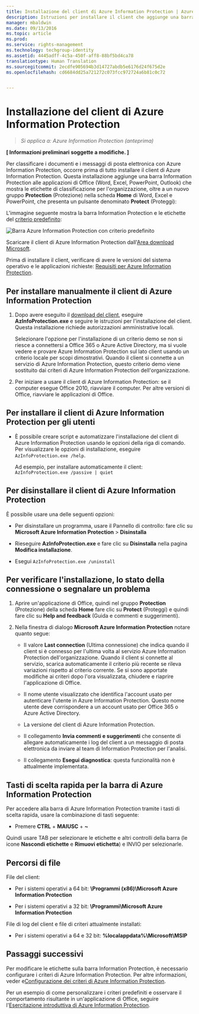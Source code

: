 ```yaml
---
title: Installazione del client di Azure Information Protection | Azure Information Protection
description: Istruzioni per installare il client che aggiunge una barra di protezione delle informazioni alle applicazioni di Office in modo che sia possibile selezionare le etichette di classificazione per i documenti e i messaggi di posta elettronica.
manager: mbaldwin
ms.date: 09/13/2016
ms.topic: article
ms.prod: 
ms.service: rights-management
ms.technology: techgroup-identity
ms.assetid: 4445adff-4c5a-450f-aff8-88bf5bd4ca78
translationtype: Human Translation
ms.sourcegitcommit: 2ecdfe905694b3d14727abdb5e6176d24f675d2e
ms.openlocfilehash: cd6684dd25a721272c073fcc972724a6b81c0c72


---
```


# Installazione del client di Azure Information Protection

>*Si applica a: Azure Information Protection (anteprima)*

**[ Informazioni preliminari soggette a modifiche. ]**

Per classificare i documenti e i messaggi di posta elettronica con Azure Information Protection, occorre prima di tutto installare il client di Azure Information Protection. Questa installazione aggiunge una barra Information Protection alle applicazioni di Office (Word, Excel, PowerPoint, Outlook) che mostra le etichette di classificazione per l'organizzazione, oltre a un nuovo gruppo **Protection** (Protezione) nella scheda **Home** di Word, Excel e PowerPoint, che presenta un pulsante denominato **Protect** (Proteggi):

L'immagine seguente mostra la barra Information Protection e le etichette del [criterio predefinito](configure-policy-default.md):

![Barra Azure Information Protection con criterio predefinito](../media/info-protect-bar-default.png)

Scaricare il client di Azure Information Protection dall'[Area download Microsoft](https://www.microsoft.com/en-us/download/details.aspx?id=53018).

Prima di installare il client, verificare di avere le versioni del sistema operativo e le applicazioni richieste: [Requisiti per Azure Information Protection](requirements-azure-infoprotect.md).


## Per installare manualmente il client di Azure Information Protection

1. Dopo avere eseguito il [download del client](https://www.microsoft.com/en-us/download/details.aspx?id=53018), eseguire **AzInfoProtection.exe** e seguire le istruzioni per l'installazione del client. Questa installazione richiede autorizzazioni amministrative locali.

    Selezionare l'opzione per l'installazione di un criterio demo se non si riesce a connettersi a Office 365 o Azure Active Directory, ma si vuole vedere e provare Azure Information Protection sul lato client usando un criterio locale per scopi dimostrativi. Quando il client si connette a un servizio di Azure Information Protection, questo criterio demo viene sostituito dai criteri di Azure Information Protection dell'organizzazione. 

2. Per iniziare a usare il client di Azure Information Protection: se il computer esegue Office 2010, riavviare il computer. Per altre versioni di Office, riavviare le applicazioni di Office.

## Per installare il client di Azure Information Protection per gli utenti

- È possibile creare script e automatizzare l'installazione del client di Azure Information Protection usando le opzioni della riga di comando. Per visualizzare le opzioni di installazione, eseguire `AzInfoProtection.exe /help`.

    Ad esempio, per installare automaticamente il client: `AzInfoProtection.exe /passive | quiet`


## Per disinstallare il client di Azure Information Protection

È possibile usare una delle seguenti opzioni:

- Per disinstallare un programma, usare il Pannello di controllo: fare clic su **Microsoft Azure Information Protection** > **Disinstalla**

- Rieseguire **AzInfoProtection.exe** e fare clic su **Disinstalla** nella pagina **Modifica installazione**. 

- Esegui `AzInfoProtection.exe /uninstall`


## Per verificare l'installazione, lo stato della connessione o segnalare un problema

1. Aprire un'applicazione di Office, quindi nel gruppo **Protection** (Protezione) della scheda **Home** fare clic su **Protect** (Proteggi) e quindi fare clic su **Help and feedback** (Guida e commenti e suggerimenti).

2. Nella finestra di dialogo **Microsoft Azure Information Protection** notare quanto segue:

    - Il valore **Last connection** (Ultima connessione) che indica quando il client si è connesso per l'ultima volta al servizio Azure Information Protection dell'organizzazione. Quando il client si connette al servizio, scarica automaticamente il criterio più recente se rileva variazioni rispetto al criterio corrente. Se si sono apportate modifiche ai criteri dopo l'ora visualizzata, chiudere e riaprire l'applicazione di Office.

    - Il nome utente visualizzato che identifica l'account usato per autenticare l'utente in Azure Information Protection. Questo nome utente deve corrispondere a un account usato per Office 365 o Azure Active Directory.

    - La versione del client di Azure Information Protection.

    - Il collegamento **Invia commenti e suggerimenti** che consente di allegare automaticamente i log del client a un messaggio di posta elettronica da inviare al team di Information Protection per l'analisi.

    - Il collegamento **Esegui diagnostica**: questa funzionalità non è attualmente implementata.

## Tasti di scelta rapida per la barra di Azure Information Protection

Per accedere alla barra di Azure Information Protection tramite i tasti di scelta rapida, usare la combinazione di tasti seguente:

- Premere **CTRL** + **MAIUSC** + **~** 

Quindi usare TAB per selezionare le etichette e altri controlli della barra (le icone **Nascondi etichette** e **Rimuovi etichetta**) e INVIO per selezionarle.


## Percorsi di file

File del client:   

- Per i sistemi operativi a 64 bit: **\Programmi (x86)\Microsoft Azure Information Protection**

- Per i sistemi operativi a 32 bit: **\Programmi\Microsoft Azure Information Protection**

File di log del client e file di criteri attualmente installati:

- Per i sistemi operativi a 64 e 32 bit: **%localappdata%\Microsoft\MSIP**


## Passaggi successivi

Per modificare le etichette sulla barra Information Protection, è necessario configurare i criteri di Azure Information Protection. Per altre informazioni, veder e[Configurazione dei criteri di Azure Information Protection](configure-policy.md).

Per un esempio di come personalizzare i criteri predefiniti e osservare il comportamento risultante in un'applicazione di Office, seguire l'[Esercitazione introduttiva di Azure Information Protection](infoprotect-quick-start-tutorial.md). 



<!--HONumber=Sep16_HO2-->


